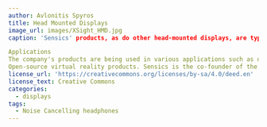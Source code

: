 ```yaml
---
author: Avlonitis Spyros
title: Head Mounted Displays
image_url: images/XSight_HMD.jpg
caption: 'Sensics' products, as do other head-mounted displays, are typically used with peripherals such as those that perform motion tracking and eye tracking.

Applications
The company's products are being used in various applications such as defense, automotive, and academic research.
Open-source virtual reality products. Sensics is the co-founder of the OSVR ecosystem and technical lead of its software platfor'
license_url: 'https://creativecommons.org/licenses/by-sa/4.0/deed.en'
license_text: Creative Commons
categories:
  - displays
tags:
  - Noise Cancelling headphones
---
```


